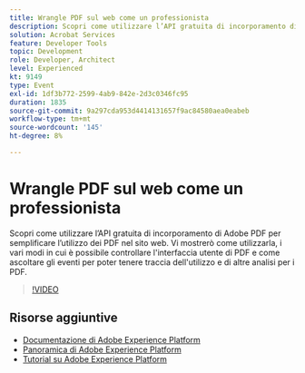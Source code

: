 ```yaml
---
title: Wrangle PDF sul web come un professionista
description: Scopri come utilizzare l’API gratuita di incorporamento di Adobe PDF per semplificare l’utilizzo dei PDF nel sito web. Vi mostrerò come utilizzarla, i vari modi in cui è possibile controllare l'interfaccia utente di PDF e come ascoltare gli eventi per poter tenere traccia dell'utilizzo e di altre analisi per i PDF.
solution: Acrobat Services
feature: Developer Tools
topic: Development
role: Developer, Architect
level: Experienced
kt: 9149
type: Event
exl-id: 1df3b772-2599-4ab9-842e-2d3c0346fc95
duration: 1835
source-git-commit: 9a297cda953d4414131657f9ac84580aea0eabeb
workflow-type: tm+mt
source-wordcount: '145'
ht-degree: 8%

---
```


# Wrangle PDF sul web come un professionista

Scopri come utilizzare l’API gratuita di incorporamento di Adobe PDF per semplificare l’utilizzo dei PDF nel sito web. Vi mostrerò come utilizzarla, i vari modi in cui è possibile controllare l&#39;interfaccia utente di PDF e come ascoltare gli eventi per poter tenere traccia dell&#39;utilizzo e di altre analisi per i PDF.


>[!VIDEO](https://video.tv.adobe.com/v/337602/?quality=12&learn=on&hidetitle=true)

## Risorse aggiuntive

- [Documentazione di Adobe Experience Platform](https://experienceleague.adobe.com/docs/experience-platform.html)
- [Panoramica di Adobe Experience Platform](https://experienceleague.adobe.com/docs/experience-platform/landing/home.html?lang=it)
- [Tutorial su Adobe Experience Platform](https://experienceleague.adobe.com/docs/platform-learn/tutorials/overview.html?lang=it)
